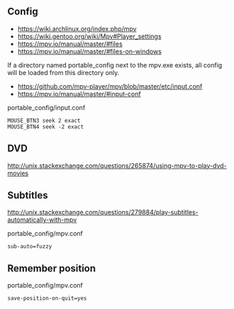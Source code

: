 ## Config

- https://wiki.archlinux.org/index.php/mpv
- https://wiki.gentoo.org/wiki/Mpv#Player_settings
- https://mpv.io/manual/master/#files
- https://mpv.io/manual/master/#files-on-windows

If a directory named portable_config next to the mpv.exe exists, all config will be loaded from this directory only.

- https://github.com/mpv-player/mpv/blob/master/etc/input.conf
- https://mpv.io/manual/master/#input-conf

portable_config/input.conf

```
MOUSE_BTN3 seek 2 exact
MOUSE_BTN4 seek -2 exact
```

## DVD

http://unix.stackexchange.com/questions/265874/using-mpv-to-play-dvd-movies

## Subtitles

http://unix.stackexchange.com/questions/279884/play-subtitles-automatically-with-mpv

portable_config/mpv.conf

```
sub-auto=fuzzy
```

## Remember position

portable_config/mpv.conf

```
save-position-on-quit=yes
```
